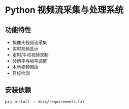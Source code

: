 # Python 视频流采集与处理系统

## 功能特性
- 摄像头视频流采集
- 实时视频显示
- 定时/手动视频录制
- 分辨率与帧率调整
- 本地视频回放
- 目标检测

## 安装依赖
```bash
pip install -r docs/requirements.txt